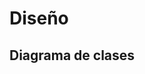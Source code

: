 # Diseño

## Diagrama de clases

[](/documentos/modeloDeDominio/diagramaDeClases/diagramaDeClasesRelaciones.svg)